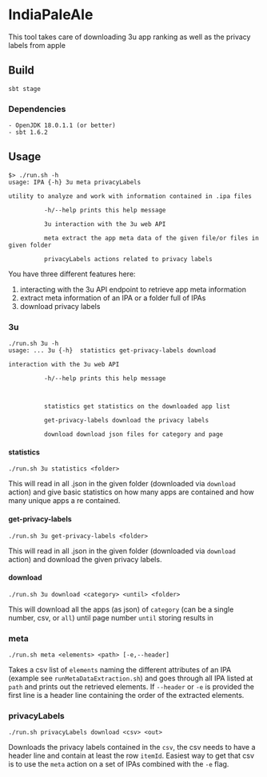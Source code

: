 # IndiaPaleAle
This tool takes care of downloading 3u app ranking as well as the privacy labels from apple

## Build

```
sbt stage
```

### Dependencies

```
- OpenJDK 18.0.1.1 (or better)
- sbt 1.6.2
```

## Usage

```
$> ./run.sh -h
usage: IPA {-h} 3u meta privacyLabels

utility to analyze and work with information contained in .ipa files

          -h/--help prints this help message

          3u interaction with the 3u web API

          meta extract the app meta data of the given file/or files in given folder

          privacyLabels actions related to privacy labels
```

You have three different features here:
1. interacting with the 3u API endpoint to retrieve app meta information
2. extract meta information of an IPA or a folder full of IPAs
3. download privacy labels

### 3u
```
./run.sh 3u -h
usage: ... 3u {-h}  statistics get-privacy-labels download

interaction with the 3u web API

          -h/--help prints this help message

           

          statistics get statistics on the downloaded app list

          get-privacy-labels download the privacy labels

          download download json files for category and page
 ```

#### statistics

```
./run.sh 3u statistics <folder>
```

This will read in all .json in the given folder (downloaded via `download` action) and give basic statistics on how many apps are contained and how many unique apps a re contained.

#### get-privacy-labels

```
./run.sh 3u get-privacy-labels <folder>
```

This will read in all .json in the given folder (downloaded via `download` action) and download the given privacy labels.

#### download

```
./run.sh 3u download <category> <until> <folder>
```

This will download all the apps (as json) of `category` (can be a single number, csv, or `all`) until page number `until` storing results in 

### meta

```
./run.sh meta <elements> <path> [-e,--header]
```

Takes a csv list of `elements` naming the different attributes of an IPA (example see `runMetaDataExtraction.sh`) and goes through all IPA listed at `path` and prints out the retrieved elements. If `--header` or `-e` is provided the first line is a header line containing the order of the extracted elements.

### privacyLabels

```
./run.sh privacyLabels download <csv> <out>
```

Downloads the privacy labels contained in the `csv`, the csv needs to have a header line and contain at least the row `itemId`. Easiest way to get that csv is to use the `meta` action on a set of IPAs combined with the `-e`  flag.
